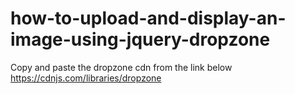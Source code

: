 # how-to-upload-and-display-an-image-using-jquery-dropzone
Copy and paste the dropzone cdn from  the link below
https://cdnjs.com/libraries/dropzone
